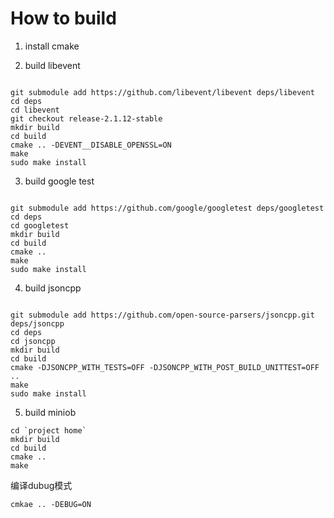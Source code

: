 # How to build
1. install cmake



2. build libevent

```

git submodule add https://github.com/libevent/libevent deps/libevent
cd deps
cd libevent
git checkout release-2.1.12-stable
mkdir build
cd build
cmake .. -DEVENT__DISABLE_OPENSSL=ON
make
sudo make install
```

3. build google test
```

git submodule add https://github.com/google/googletest deps/googletest
cd deps
cd googletest
mkdir build
cd build
cmake ..
make
sudo make install
```

4. build jsoncpp
```shell

git submodule add https://github.com/open-source-parsers/jsoncpp.git deps/jsoncpp
cd deps
cd jsoncpp
mkdir build
cd build
cmake -DJSONCPP_WITH_TESTS=OFF -DJSONCPP_WITH_POST_BUILD_UNITTEST=OFF ..
make
sudo make install
```

5. build miniob

```shell
cd `project home`
mkdir build
cd build
cmake ..
make
```


编译dubug模式
```shell
cmkae .. -DEBUG=ON
```

